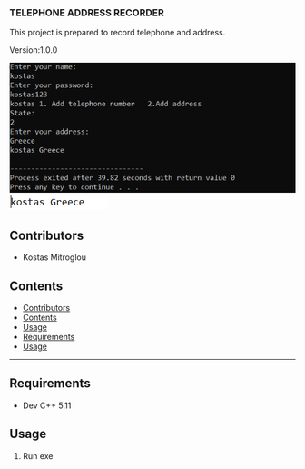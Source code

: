 ### TELEPHONE ADDRESS RECORDER
This project is prepared to record telephone and address.

Version:1.0.0


<img src="https://github.com/kostasmitroglou/telephone_address_recorder/blob/master/telephone_address_1.PNG">


<img src="https://github.com/kostasmitroglou/telephone_address_recorder/blob/master/telephone_address_2.PNG">

## Contributors
- Kostas Mitroglou

## Contents
- [Contributors](#contributors)
- [Contents](#contents)
- [Usage](#usage)
- [Requirements](#requirements)
- [Usage](#usage)
---

## Requirements
- Dev C++ 5.11


## Usage
1. Run exe
